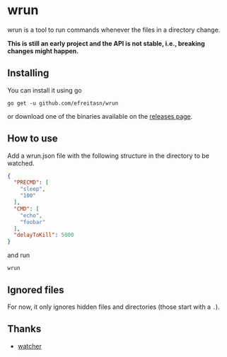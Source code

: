 # wrun
wrun is a tool to run commands whenever the files in a directory change.

**This is still an early project and the API is not stable, i.e., breaking changes might happen.**

## Installing
You can install it using go

```shell
go get -u github.com/efreitasn/wrun
```

or download one of the binaries available on the [releases page](https://github.com/efreitasn/wrun/releases).

## How to use
Add a wrun.json file with the following structure in the directory to be watched.

```json
{
  "PRECMD": [
    "sleep",
    "100"
  ],
  "CMD": [
    "echo",
    "foobar"
  ],
  "delayToKill": 5000
}
```

and run

```shell
wrun
```

## Ignored files
For now, it only ignores hidden files and directories (those start with a `.`).

## Thanks
* [watcher](https://github.com/radovskyb/watcher)